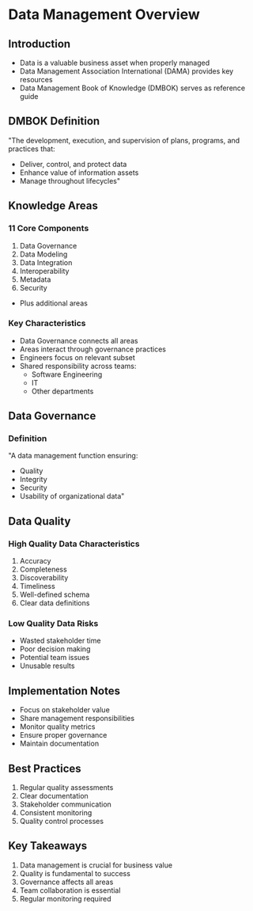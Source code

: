 # Data Management Overview

## Introduction
- Data is a valuable business asset when properly managed
- Data Management Association International (DAMA) provides key resources
- Data Management Book of Knowledge (DMBOK) serves as reference guide

## DMBOK Definition
"The development, execution, and supervision of plans, programs, and practices that:
- Deliver, control, and protect data
- Enhance value of information assets
- Manage throughout lifecycles"

## Knowledge Areas

### 11 Core Components
1. Data Governance
2. Data Modeling
3. Data Integration
4. Interoperability
5. Metadata
6. Security
- Plus additional areas

### Key Characteristics
- Data Governance connects all areas
- Areas interact through governance practices
- Engineers focus on relevant subset
- Shared responsibility across teams:
  - Software Engineering
  - IT
  - Other departments

## Data Governance

### Definition
"A data management function ensuring:
- Quality
- Integrity
- Security
- Usability
of organizational data"

## Data Quality

### High Quality Data Characteristics
1. Accuracy
2. Completeness
3. Discoverability
4. Timeliness
5. Well-defined schema
6. Clear data definitions

### Low Quality Data Risks
- Wasted stakeholder time
- Poor decision making
- Potential team issues
- Unusable results

## Implementation Notes
- Focus on stakeholder value
- Share management responsibilities
- Monitor quality metrics
- Ensure proper governance
- Maintain documentation

## Best Practices
1. Regular quality assessments
2. Clear documentation
3. Stakeholder communication
4. Consistent monitoring
5. Quality control processes

## Key Takeaways
1. Data management is crucial for business value
2. Quality is fundamental to success
3. Governance affects all areas
4. Team collaboration is essential
5. Regular monitoring required
